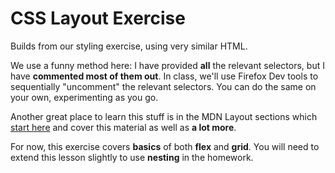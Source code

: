 # CSS Layout Exercise

Builds from our styling exercise, using very similar HTML. 

We use a funny method here:  I have provided **all** the relevant selectors, but I have **commented most of them out**. In class, we'll use Firefox Dev tools to sequentially "uncomment" the relevant selectors.  You can do the same on your own, experimenting as you go. 

Another great place to learn this stuff is in the MDN Layout sections which [start here](https://developer.mozilla.org/en-US/docs/Learn/CSS/CSS_layout) and cover this material as well as **a lot more**.   

For now, this exercise covers **basics** of both **flex** and **grid**. You will need to extend this lesson slightly to use **nesting** in the homework. 

